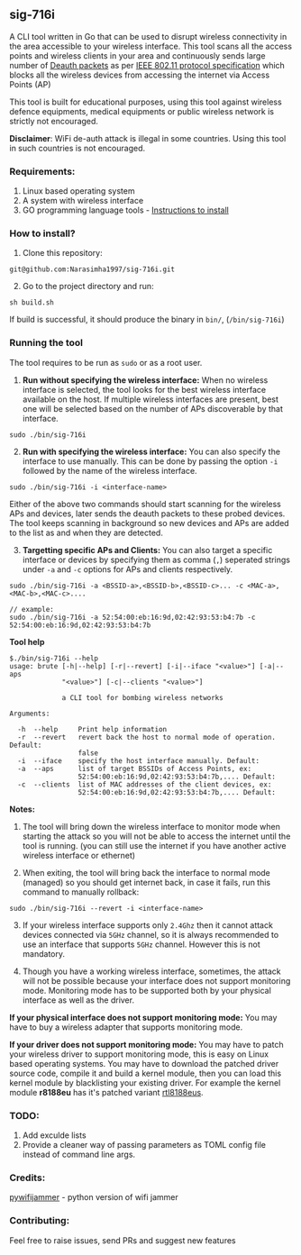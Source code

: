 ## sig-716i

A CLI tool written in Go that can be used to disrupt wireless connectivity in the area accessible to your wireless interface. This tool scans all the access points and wireless clients in your area and continuously sends large number of [Deauth packets](https://en.wikipedia.org/wiki/Wi-Fi_deauthentication_attack) as per [IEEE 802.11 protocol specification](https://en.wikipedia.org/wiki/IEEE_802.11) which blocks all the wireless devices from accessing the internet via Access Points (AP)

This tool is built for educational purposes, using this tool against wireless defence equipments, medical equipments or public wireless network is strictly not encouraged.

**Disclaimer**: WiFi de-auth attack is illegal in some countries. Using this tool in such countries is not encouraged.

### Requirements:
1. Linux based operating system
2. A system with wireless interface
3. GO programming language tools - [Instructions to install](https://go.dev/doc/install)

### How to install?
1. Clone this repository:
```
git@github.com:Narasimha1997/sig-716i.git
```

2. Go to the project directory and run:
```
sh build.sh
```
If build is successful, it should produce the binary in `bin/`, (`/bin/sig-716i`)

### Running the tool
The tool requires to be run as `sudo` or as a root user.

1. **Run without specifying the wireless interface:** When no wireless interface is selected, the tool looks for the best wireless interface available on the host. If multiple wireless interfaces are present, best one will be selected based on the number of APs discoverable by that interface.

```
sudo ./bin/sig-716i
```

2. **Run with specifying the wireless interface:** You can also specify the interface to use manually. This can be done by passing the option `-i` followed by the name of the wireless interface.
```
sudo ./bin/sig-716i -i <interface-name>
```

Either of the above two commands should start scanning for the wireless APs and devices, later sends the deauth packets to these probed devices. The tool keeps scanning in background so new devices and APs are added to the list as and when they are detected.

3. **Targetting specific APs and Clients:** You can also target a specific interface or devices by specifying them as comma (`,`) seperated strings under `-a` and `-c` options for APs and clients respectively.

```
sudo ./bin/sig-716i -a <BSSID-a>,<BSSID-b>,<BSSID-c>... -c <MAC-a>,<MAC-b>,<MAC-c>....

// example:
sudo ./bin/sig-716i -a 52:54:00:eb:16:9d,02:42:93:53:b4:7b -c 52:54:00:eb:16:9d,02:42:93:53:b4:7b
```

**Tool help**
```
$./bin/sig-716i --help
usage: brute [-h|--help] [-r|--revert] [-i|--iface "<value>"] [-a|--aps
             "<value>"] [-c|--clients "<value>"]

             a CLI tool for bombing wireless networks

Arguments:

  -h  --help     Print help information
  -r  --revert   revert back the host to normal mode of operation. Default:
                 false
  -i  --iface    specify the host interface manually. Default: 
  -a  --aps      list of target BSSIDs of Access Points, ex:
                 52:54:00:eb:16:9d,02:42:93:53:b4:7b,.... Default: 
  -c  --clients  list of MAC addresses of the client devices, ex:
                 52:54:00:eb:16:9d,02:42:93:53:b4:7b,.... Default: 
```

**Notes:**
1. The tool will bring down the wireless interface to monitor mode when starting the attack so you will not be able to access the internet until the tool is running. (you can still use the internet if you have another active wireless interface or ethernet)

2. When exiting, the tool will bring back the interface to normal mode (managed) so you should get internet back, in case it fails, run this command to manually rollback:
```
sudo ./bin/sig-716i --revert -i <interface-name>
```

3. If your wireless interface supports only `2.4Ghz` then it cannot attack devices connected via `5GHz` channel, so it is always recommended to use an interface that supports `5GHz` channel. However this is not mandatory.

4. Though you have a working wireless interface, sometimes, the attack will not be possible because your interface does not support monitoring mode. Monitoring mode has to be supported both by your physical interface as well as the driver. 

**If your physical interface does not support monitoring mode:** You may have to buy a wireless    adapter that supports monitoring mode.

**If your driver does not support monitoring mode:** You may have to patch your wireless driver to support monitoring mode, this is easy on Linux based operating systems. You may have to download the patched driver source code, compile it and build a kernel module, then you can load this kernel module by blacklisting your existing driver. For example the kernel module **r8188eu** has it's patched variant 
[rtl8188eus](https://github.com/aircrack-ng/rtl8188eus).

### TODO:
1. Add exculde lists
2. Provide a cleaner way of passing parameters as TOML config file instead of command line args.

### Credits:
[pywifijammer](https://github.com/DanMcInerney/wifijammer) - python version of wifi jammer

### Contributing:
Feel free to raise issues, send PRs and suggest new features